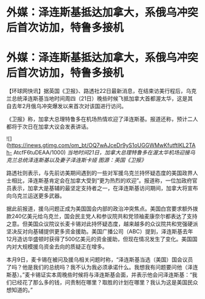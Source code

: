 # 外媒：泽连斯基抵达加拿大，系俄乌冲突后首次访加，特鲁多接机

# 外媒：泽连斯基抵达加拿大，系俄乌冲突后首次访加，特鲁多接机

【环球网快讯】据英国《卫报》、路透社22日最新消息，在结束访美行程后，乌克兰总统泽连斯基当地时间周四（21日）晚些时候飞抵加拿大首都渥太华，这是其自去年2月俄乌冲突爆发以来首次对该国进行访问。

《卫报》称，加拿大总理特鲁多在机场热情欢迎了泽连斯基。报道还称，预计二人都将于次日在加拿大议会发表讲话。

![](https://inews.gtimg.com/om_bt/OQ7wAJceDr9yS1oUGGWMwKfutftIKL2TAh-
AtcfF6tuDEAA/1000) _当地时间21日，加拿大总理特鲁多在渥太华机场迎接乌克兰总统泽连斯基以及妻子泽连斯卡娅 图源：英国《卫报》_

路透社则表示，与先前访美期间遇到的一些对军援乌克兰持怀疑态度的美国政界人士相比，泽连斯基肯定会在加拿大受到“更为热烈的欢迎”。报道称，一位加政府官员表示，加拿大是基辅的最坚定支持者之一，在泽连斯基访问期间，加拿大将宣布向乌克兰运送更多武器。

据此前报道，援乌问题正成为美国国会内部的政治冲突焦点。美国白宫要求额外拨款240亿美元给乌克兰，国会民主党人和参议院共和党领袖麦康奈尔都表达了支持之意。但美国众议院议长麦卡锡对此持怀疑态度，越来越多的众议院共和党强硬派坚决反对向基辅提供更多资金援助。美国广播公司（ABC）提到，泽连斯基去年12月造访华盛顿时获得了500亿美元的资金援助，但现在情况发生了变化。美国国内对大规模援乌资金去向的质疑正在增多。

本月9日，麦卡锡在被问及援乌相关问题时称，“泽连斯基当选（美国）国会议员了吗？他是我们的总统吗？我不认为我必须承诺什么。我想我有问题要问他（泽连斯基）。”麦卡锡证实本周晚些时候将与泽连斯基会面，并表示他会问泽连斯基：“我们已经花了那么多的钱，问责制在哪里？取胜的计划在哪里？我认为这是美国民众想知道的。”

